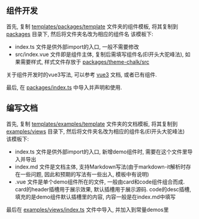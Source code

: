 ## 组件开发

首先, 复制 [templates/packages/template](templates/packages/template) 文件夹的组件模板, 将其复制到 [packages](packages) 目录下, 然后将文件夹名改为相应的组件名
该模板下:  
- index.ts 文件是供外部import的入口, 一般不需要修改
- src/index.vue 文件即是组件主体, 复制后需填写组件名(El开头大驼峰法), 如果需要样式, 样式文件存放于 [packages/theme-chalk/src](packages/theme-chalk/src)  

关于组件开发时的vue3写法, 可以参考 [vue3](http://v3.vuejs.org) 文档, 或者已有组件.  

最后, 在 [packages/index.ts](packages/index.ts) 中导入并声明和使用.  

## 编写文档
首先, 复制 [templates/examples/template](templates/packages/template) 文件夹的文档模板, 将其复制到 [examples/views](examples/views) 目录下, 然后将文件夹名改为相应的组件名(El开头大驼峰法)  
该模板下:  
- index.ts 文件是供外部import的入口, 新增demo组件时, 需要在这个文件里导入并导出
- index.md 文件是文档主体, 支持Markdown写法(由于markdown-it解析时存在一些问题, 因此和预期的写法有一些出入, 模板中有说明)
- .vue 文件是单个demo组件所在的文件, 一般由card和code组件组合而成. card的header插槽用于展示效果, 默认插槽用于展示源码. code的desc插槽, 填充的是demo组件默认插槽里的内容, 内容一般是在index.md中填写

最后在 [examples/views/index.ts](examples/views/index.ts) 文件中导入, 并加入到常量demos里